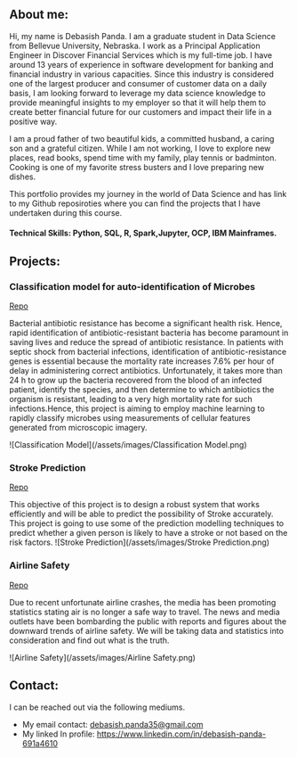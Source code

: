 ## About me:
Hi, my name is Debasish Panda. I am a graduate student in Data Science from Bellevue University, Nebraska. I work as a Principal Application Engineer in Discover Financial Services which is my full-time job. I have around 13 years of experience in software development for banking and financial industry in various capacities. Since this industry is considered one of the largest producer and consumer of customer data on a daily basis, I am looking forward to leverage my data science knowledge to provide meaningful insights to my employer so that it will help them to create better financial future for our customers and impact their life in a positive way.

I am a proud father of two beautiful kids, a committed husband, a caring son and a grateful citizen. While I am not working, I love to explore new places, read books, spend time with my family, play tennis or badminton. Cooking is one of my favorite stress busters and I love preparing new dishes.

This portfolio provides my journey in the world of Data Science and has link to my Github reposiroties where you can find the projects that I have undertaken during this course. 


#### Technical Skills: Python, SQL, R, Spark,Jupyter, OCP, IBM Mainframes.

## Projects:
### Classification model for auto-identification of Microbes
[Repo](https://github.com/Debasish85/Classification-model-for-auto-identification-of-Microbes)

Bacterial antibiotic resistance has become a significant health risk. Hence, rapid identification of antibiotic-resistant bacteria has become paramount in saving lives and reduce the spread of antibiotic resistance. In patients with septic shock from bacterial infections, identification of antibiotic-resistance genes is essential because the mortality rate increases 7.6% per hour of delay in administering correct antibiotics. Unfortunately, it takes more than 24 h to grow up the bacteria recovered from the blood of an infected patient, identify the species, and then determine to which antibiotics the organism is resistant, leading to a very high mortality rate for such infections.Hence, this project is aiming to employ machine learning to rapidly classify microbes using measurements of cellular features generated from microscopic imagery.

![Classification Model](/assets/images/Classification Model.png)

### Stroke Prediction
[Repo](https://github.com/Debasish85/Stroke-Prediction)

This objective of this project is to design a robust system that works efficiently and will be able to predict the possibility of Stroke accurately. This project is going to use some of the prediction modelling techniques to predict whether a given person is likely to have a stroke or not based on the risk factors.
![Stroke Prediction](/assets/images/Stroke Prediction.png)

### Airline Safety
[Repo](https://github.com/Debasish85/Airline-Safety)

Due to recent unfortunate airline crashes, the media has been promoting statistics stating air is no longer a safe way to travel. The news and media outlets have been bombarding the public with reports and figures about the downward trends of airline safety. We will be taking data and statistics into consideration and find out what is the truth.

![Airline Safety](/assets/images/Airline Safety.png)

## Contact:
I can be reached out via the following mediums.
- My email contact: debasish.panda35@gmail.com
- My linked In profile: <https://www.linkedin.com/in/debasish-panda-691a4610>
  
